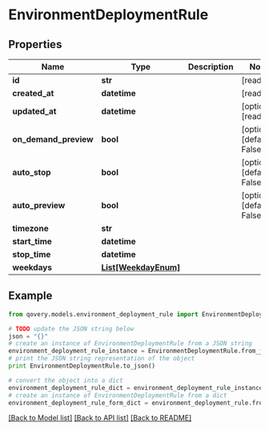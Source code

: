 # EnvironmentDeploymentRule


## Properties
Name | Type | Description | Notes
------------ | ------------- | ------------- | -------------
**id** | **str** |  | [readonly] 
**created_at** | **datetime** |  | [readonly] 
**updated_at** | **datetime** |  | [optional] [readonly] 
**on_demand_preview** | **bool** |  | [optional] [default to False]
**auto_stop** | **bool** |  | [optional] [default to False]
**auto_preview** | **bool** |  | [optional] [default to False]
**timezone** | **str** |  | 
**start_time** | **datetime** |  | 
**stop_time** | **datetime** |  | 
**weekdays** | [**List[WeekdayEnum]**](WeekdayEnum.md) |  | 

## Example

```python
from qovery.models.environment_deployment_rule import EnvironmentDeploymentRule

# TODO update the JSON string below
json = "{}"
# create an instance of EnvironmentDeploymentRule from a JSON string
environment_deployment_rule_instance = EnvironmentDeploymentRule.from_json(json)
# print the JSON string representation of the object
print EnvironmentDeploymentRule.to_json()

# convert the object into a dict
environment_deployment_rule_dict = environment_deployment_rule_instance.to_dict()
# create an instance of EnvironmentDeploymentRule from a dict
environment_deployment_rule_form_dict = environment_deployment_rule.from_dict(environment_deployment_rule_dict)
```
[[Back to Model list]](../README.md#documentation-for-models) [[Back to API list]](../README.md#documentation-for-api-endpoints) [[Back to README]](../README.md)


